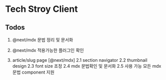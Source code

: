 # Tech Stroy Client

## Todos

1. @next/mdx 문법 정리 및 문서화
2. @next/mdx 적용가능한 플러그인 확인

3. article/slug page [@next/mdx]
   2.1 section navigator
   2.2 thumbnail design
   2.3 font size 조정
   2.4 mdx 문법확인 및 문서화
   2.5 사용 가능 모든 mdx 문법 component 지원

